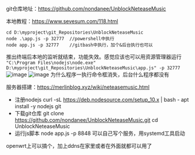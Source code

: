 git仓库地址：https://github.com/nondanee/UnblockNeteaseMusic

本地教程：https://www.sevesum.com/118.html
```
cd D:\myproject\git_Repositories\UnblockNeteaseMusic
node .\app.js -p 32777 	//powershell中执行
node app.js -p 32777	//gitbash中执行，加个&后台执行也可以
```
推出终端后本地的监听就结束，功能失效。感觉应该也可以用资源管理器运行
``` "C:\Program Files\nodejs\node.exe" D:\myproject\git_Repositories\UnblockNeteaseMusic\app.js" -p 32777 ```
![image](https://user-images.githubusercontent.com/18462281/113167190-0f92b080-9276-11eb-8dc2-90a89d8eb785.png)
![image](https://user-images.githubusercontent.com/18462281/113167244-1caf9f80-9276-11eb-8f2a-1f93c806ec7d.png)
为什么程序一执行命令框消失，后台什么程序都没有


服务器搭建：https://merlinblog.xyz/wiki/neteasemusic.html
- 注册nodejs
curl -sL https://deb.nodesource.com/setup_10.x | bash -
apt install -y nodejs git 
- 下载git仓库
git clone https://github.com/nondanee/UnblockNeteaseMusic.git
cd UnblockNeteaseMusic
- 运行js脚本
node app.js -p 8848
可以自己写个服务，用systemd工具启动

openwrt上可以搞个，加上ddns在家里或者在外面就都可以用了
